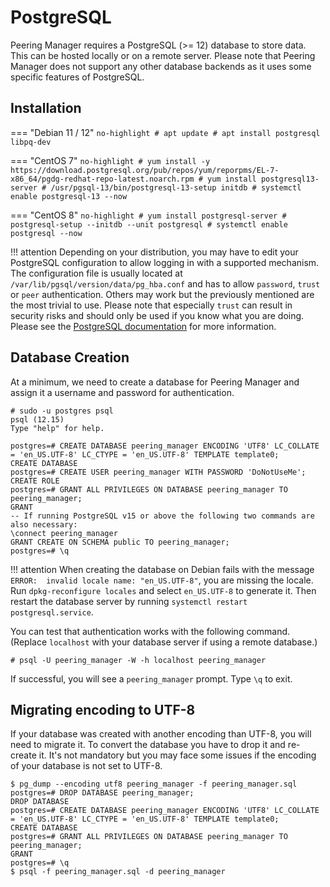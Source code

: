 # PostgreSQL
Peering Manager requires a PostgreSQL (>= 12) database to store data. This can be
hosted locally or on a remote server. Please note that Peering Manager does not
support any other database backends as it uses some specific features of
PostgreSQL.

## Installation

=== "Debian 11 / 12"
	```no-highlight
	# apt update
	# apt install postgresql libpq-dev
	```

=== "CentOS 7"
	```no-highlight
	# yum install -y https://download.postgresql.org/pub/repos/yum/reporpms/EL-7-x86_64/pgdg-redhat-repo-latest.noarch.rpm
	# yum install postgresql13-server
	# /usr/pgsql-13/bin/postgresql-13-setup initdb
	# systemctl enable postgresql-13 --now
	```

=== "CentOS 8"
	```no-highlight
	# yum install postgresql-server
	# postgresql-setup --initdb --unit postgresql
	# systemctl enable postgresql --now
	```

!!! attention
	Depending on your distribution, you may have to edit your PostgreSQL
	configuration to allow logging in with a supported mechanism.
	The configuration file is usually located at `/var/lib/pgsql/version/data/pg_hba.conf`
	and has to allow `password`, `trust` or `peer` authentication. Others may work but
	the previously mentioned are the most trivial to use. Please note that especially
	`trust` can result in security risks and should only be used if you
	know what you are doing.
	Please see the [PostgreSQL documentation](https://www.postgresql.org/docs/11/auth-pg-hba-conf.html)
	for more information.


## Database Creation

At a minimum, we need to create a database for Peering Manager and assign it a
username and password for authentication.

```no-highlight
# sudo -u postgres psql
psql (12.15)
Type "help" for help.

postgres=# CREATE DATABASE peering_manager ENCODING 'UTF8' LC_COLLATE = 'en_US.UTF-8' LC_CTYPE = 'en_US.UTF-8' TEMPLATE template0;
CREATE DATABASE
postgres=# CREATE USER peering_manager WITH PASSWORD 'DoNotUseMe';
CREATE ROLE
postgres=# GRANT ALL PRIVILEGES ON DATABASE peering_manager TO peering_manager;
GRANT
-- If running PostgreSQL v15 or above the following two commands are also necessary:
\connect peering_manager
GRANT CREATE ON SCHEMA public TO peering_manager;
postgres=# \q
```

!!! attention
	When creating the database on Debian fails with the message
	`ERROR:  invalid locale name: "en_US.UTF-8"`, you are missing the locale.
	Run `dpkg-reconfigure locales` and select `en_US.UTF-8` to generate it.
	Then restart the database server by running `systemctl restart postgresql.service`.

You can test that authentication works with the following command. (Replace
`localhost` with your database server if using a remote database.)

```no-highlight
# psql -U peering_manager -W -h localhost peering_manager
```

If successful, you will see a `peering_manager` prompt. Type `\q` to exit.

## Migrating encoding to UTF-8

If your database was created with another encoding than UTF-8, you will
need to migrate it. To convert the database you have to drop it and
re-create it. It's not mandatory but you may face some issues if the encoding
of your database is not set to UTF-8.

```no-highlight
$ pg_dump --encoding utf8 peering_manager -f peering_manager.sql
postgres=# DROP DATABASE peering_manager;
DROP DATABASE
postgres=# CREATE DATABASE peering_manager ENCODING 'UTF8' LC_COLLATE = 'en_US.UTF-8' LC_CTYPE = 'en_US.UTF-8' TEMPLATE template0;
CREATE DATABASE
postgres=# GRANT ALL PRIVILEGES ON DATABASE peering_manager TO peering_manager;
GRANT
postgres=# \q
$ psql -f peering_manager.sql -d peering_manager
```
